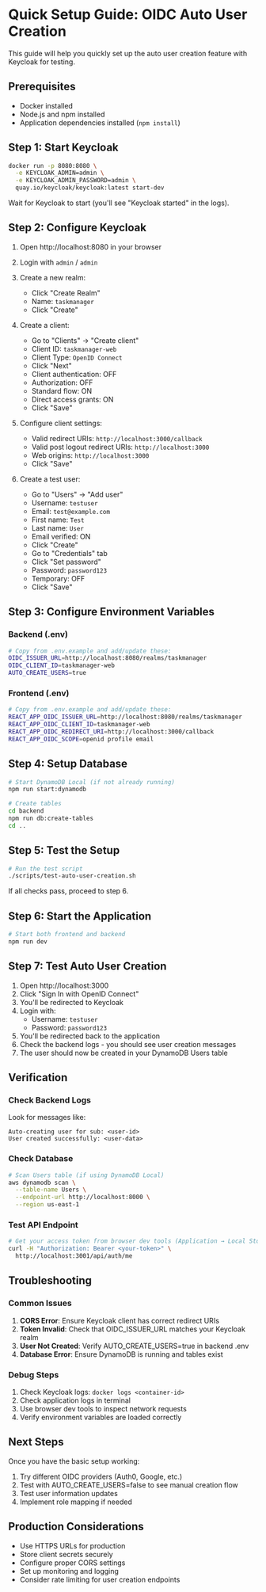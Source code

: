 # Quick Setup Guide: OIDC Auto User Creation

This guide will help you quickly set up the auto user creation feature with Keycloak for testing.

## Prerequisites

- Docker installed
- Node.js and npm installed
- Application dependencies installed (`npm install`)

## Step 1: Start Keycloak

```bash
docker run -p 8080:8080 \
  -e KEYCLOAK_ADMIN=admin \
  -e KEYCLOAK_ADMIN_PASSWORD=admin \
  quay.io/keycloak/keycloak:latest start-dev
```

Wait for Keycloak to start (you'll see "Keycloak started" in the logs).

## Step 2: Configure Keycloak

1. Open http://localhost:8080 in your browser
2. Login with `admin` / `admin`
3. Create a new realm:
   - Click "Create Realm"
   - Name: `taskmanager`
   - Click "Create"

4. Create a client:
   - Go to "Clients" → "Create client"
   - Client ID: `taskmanager-web`
   - Client Type: `OpenID Connect`
   - Click "Next"
   - Client authentication: OFF
   - Authorization: OFF
   - Standard flow: ON
   - Direct access grants: ON
   - Click "Save"

5. Configure client settings:
   - Valid redirect URIs: `http://localhost:3000/callback`
   - Valid post logout redirect URIs: `http://localhost:3000`
   - Web origins: `http://localhost:3000`
   - Click "Save"

6. Create a test user:
   - Go to "Users" → "Add user"
   - Username: `testuser`
   - Email: `test@example.com`
   - First name: `Test`
   - Last name: `User`
   - Email verified: ON
   - Click "Create"
   - Go to "Credentials" tab
   - Click "Set password"
   - Password: `password123`
   - Temporary: OFF
   - Click "Save"

## Step 3: Configure Environment Variables

### Backend (.env)
```bash
# Copy from .env.example and add/update these:
OIDC_ISSUER_URL=http://localhost:8080/realms/taskmanager
OIDC_CLIENT_ID=taskmanager-web
AUTO_CREATE_USERS=true
```

### Frontend (.env)
```bash
# Copy from .env.example and add/update these:
REACT_APP_OIDC_ISSUER_URL=http://localhost:8080/realms/taskmanager
REACT_APP_OIDC_CLIENT_ID=taskmanager-web
REACT_APP_OIDC_REDIRECT_URI=http://localhost:3000/callback
REACT_APP_OIDC_SCOPE=openid profile email
```

## Step 4: Setup Database

```bash
# Start DynamoDB Local (if not already running)
npm run start:dynamodb

# Create tables
cd backend
npm run db:create-tables
cd ..
```

## Step 5: Test the Setup

```bash
# Run the test script
./scripts/test-auto-user-creation.sh
```

If all checks pass, proceed to step 6.

## Step 6: Start the Application

```bash
# Start both frontend and backend
npm run dev
```

## Step 7: Test Auto User Creation

1. Open http://localhost:3000
2. Click "Sign In with OpenID Connect"
3. You'll be redirected to Keycloak
4. Login with:
   - Username: `testuser`
   - Password: `password123`
5. You'll be redirected back to the application
6. Check the backend logs - you should see user creation messages
7. The user should now be created in your DynamoDB Users table

## Verification

### Check Backend Logs
Look for messages like:
```
Auto-creating user for sub: <user-id>
User created successfully: <user-data>
```

### Check Database
```bash
# Scan Users table (if using DynamoDB Local)
aws dynamodb scan \
  --table-name Users \
  --endpoint-url http://localhost:8000 \
  --region us-east-1
```

### Test API Endpoint
```bash
# Get your access token from browser dev tools (Application → Local Storage)
curl -H "Authorization: Bearer <your-token>" \
  http://localhost:3001/api/auth/me
```

## Troubleshooting

### Common Issues

1. **CORS Error**: Ensure Keycloak client has correct redirect URIs
2. **Token Invalid**: Check that OIDC_ISSUER_URL matches your Keycloak realm
3. **User Not Created**: Verify AUTO_CREATE_USERS=true in backend .env
4. **Database Error**: Ensure DynamoDB is running and tables exist

### Debug Steps

1. Check Keycloak logs: `docker logs <container-id>`
2. Check application logs in terminal
3. Use browser dev tools to inspect network requests
4. Verify environment variables are loaded correctly

## Next Steps

Once you have the basic setup working:

1. Try different OIDC providers (Auth0, Google, etc.)
2. Test with AUTO_CREATE_USERS=false to see manual creation flow
3. Test user information updates
4. Implement role mapping if needed

## Production Considerations

- Use HTTPS URLs for production
- Store client secrets securely
- Configure proper CORS settings
- Set up monitoring and logging
- Consider rate limiting for user creation endpoints